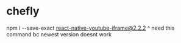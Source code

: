 # chefly


npm i --save-exact react-native-youtube-iframe@2.2.2
^ need this command bc newest version doesnt work
